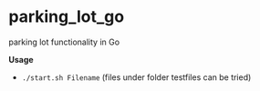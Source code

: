 # parking_lot_go
parking lot functionality in Go

**Usage**
- `./start.sh Filename` (files under folder testfiles can be tried)
